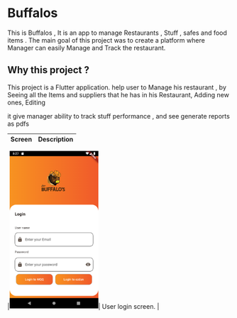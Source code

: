 # Buffalos

This is Buffalos , It is an app to manage Restaurants , Stuff , safes and food items . The main goal of this project was to create a platform where Manager can easily Manage and Track the restaurant.

## Why this project ?

This project is a Flutter application. help user to Manage his restaurant , by Seeing all the Items and suppliers that he has in his Restaurant, Adding new ones, Editing

it give manager ability to track stuff performance , and see generate reports as pdfs

| Screen | Description |
| ------ | ----------- |

|<img src="./Images_for_readme/Login_Screen/Screenshot_1708712835.png" alt="drawing" width="200"/>| User login screen. |
